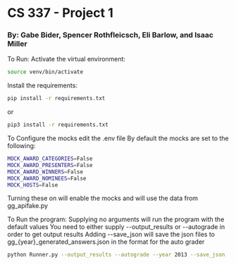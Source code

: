 # CS 337 - Project 1
### By: Gabe Bider, Spencer Rothfleicsch, Eli Barlow, and Isaac Miller

To Run:
Activate the virtual environment:
```bash
source venv/bin/activate
```

Install the requirements:

```bash
pip install -r requirements.txt
```
or
```bash
pip3 install -r requirements.txt
```

To Configure the mocks edit the .env file
By default the mocks are set to the following:

```bash
MOCK_AWARD_CATEGORIES=False
MOCK_AWARD_PRESENTERS=False
MOCK_AWARD_WINNERS=False
MOCK_AWARD_NOMINEES=False
MOCK_HOSTS=False
```
Turning these on will enable the mocks and will use the data from gg_apifake.py

To Run the program:
Supplying no arguments will run the program with the default values
You need to either supply --output_results or --autograde in order to get output results
Adding --save_json will save the json files to gg_{year}_generated_answers.json in the format for the auto grader


```bash
python Runner.py --output_results --autograde --year 2013 --save_json
```

